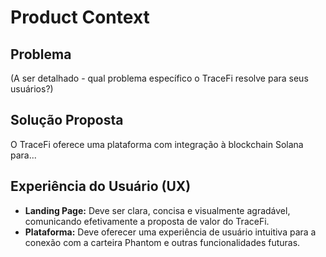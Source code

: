 # Product Context

## Problema

(A ser detalhado - qual problema específico o TraceFi resolve para seus usuários?)

## Solução Proposta

O TraceFi oferece uma plataforma com integração à blockchain Solana para...

## Experiência do Usuário (UX)

*   **Landing Page:** Deve ser clara, concisa e visualmente agradável, comunicando efetivamente a proposta de valor do TraceFi.
*   **Plataforma:** Deve oferecer uma experiência de usuário intuitiva para a conexão com a carteira Phantom e outras funcionalidades futuras. 